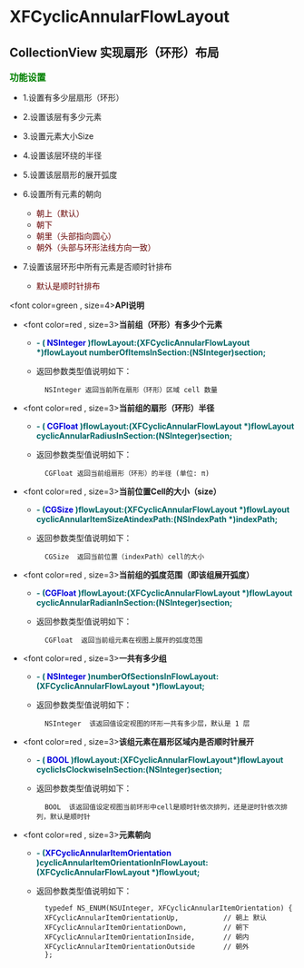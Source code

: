 # XFCyclicAnnularFlowLayout

## CollectionView 实现扇形（环形）布局


<font color= green size=3>**功能设置**</font>

* 1.设置有多少层扇形（环形）

* 2.设置该层有多少元素

* 3.设置元素大小Size

* 4.设置该层环绕的半径

* 5.设置该层扇形的展开弧度

* 6.设置所有元素的朝向
    * <font color="#660000">朝上（默认）</font><br />
    * <font color="#660000">朝下</font><br />
    * <font color="#660000">朝里（头部指向圆心）</font><br />
    * <font color="#660000">朝外（头部与环形法线方向一致）</font><br />

* 7.设置该层环形中所有元素是否顺时针排布
    * <font color="#660000">默认是顺时针排布</font><br />

<font color=green , size=4>**API说明**</font>


*  <font color=red , size=3>**当前组（环形）有多少个元素**</font>
 
	* <font color="#006666">**- (<font color="#0000dd"> NSInteger </font> )flowLayout:(XFCyclicAnnularFlowLayout *)flowLayout  numberOfItemsInSection:(NSInteger)section;**</font><br />
 
 	* 返回参数类型值说明如下：

    		NSInteger 返回当前所在扇形（环形）区域 cell 数量

*  <font color=red , size=3>**当前组的扇形（环形）半径**</font>
 
	* <font color="#006666">**- (<font color="#0000dd"> CGFloat </font> )flowLayout:(XFCyclicAnnularFlowLayout *)flowLayout cyclicAnnularRadiusInSection:(NSInteger)section;**</font><br />
 
 	* 返回参数类型值说明如下：

    		CGFloat 返回当前组扇形（环形）的半径 (单位: π)

*  <font color=red , size=3>**当前位置Cell的大小（size）**</font>
 
	* <font color="#006666">**- (<font color="#0000dd">CGSize </font> )flowLayout:(XFCyclicAnnularFlowLayout *)flowLayout cyclicAnnularItemSizeAtindexPath:(NSIndexPath *)indexPath;**</font><br />
 
 	* 返回参数类型值说明如下：

    		CGSize  返回当前位置（indexPath）cell的大小


* <font color=red , size=3>**当前组的弧度范围（即该组展开弧度）**</font>
 
	* <font color="#006666">**- (<font color="#0000dd">CGFloat </font>)flowLayout:(XFCyclicAnnularFlowLayout *)flowLayout cyclicAnnularRadianInSection:(NSInteger)section;**</font><br />
 
 	* 返回参数类型值说明如下：

    		CGFloat  返回当前组元素在视图上展开的弧度范围

* <font color=red , size=3>**一共有多少组**</font>
 
	* <font color="#006666">**- (<font color="#0000dd"> NSInteger </font>)numberOfSectionsInFlowLayout:(XFCyclicAnnularFlowLayout *)flowLayout;**</font><br />
 
 	* 返回参数类型值说明如下：

    		NSInteger  该返回值设定视图的环形一共有多少层，默认是 1 层

* <font color=red , size=3>**该组元素在扇形区域内是否顺时针展开**</font>
 
	* <font color="#006666">**- (<font color="#0000dd"> BOOL </font>)flowLayout:(XFCyclicAnnularFlowLayout*)flowLayout cyclicIsClockwiseInSection:(NSInteger)section;**</font><br />
 
 	* 返回参数类型值说明如下：

    		BOOL  该返回值设定视图当前环形中cell是顺时针依次排列，还是逆时针依次排列，默认是顺时针

* <font color=red , size=3>**元素朝向**</font>
 
	* <font color="#006666">**- (<font color="#0000dd">XFCyclicAnnularItemOrientation</font> )cyclicAnnularItemOrientationInFlowLayout:(XFCyclicAnnularFlowLayout *)flowLyout;**</font><br />
 
 	* 返回参数类型值说明如下：
 	

    		typedef NS_ENUM(NSUInteger, XFCyclicAnnularItemOrientation) {
    		XFCyclicAnnularItemOrientationUp,           // 朝上 默认
    		XFCyclicAnnularItemOrientationDown,         // 朝下
    		XFCyclicAnnularItemOrientationInside,       // 朝内
    		XFCyclicAnnularItemOrientationOutside       // 朝外
    		};
    
 


